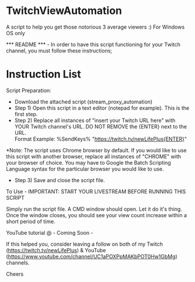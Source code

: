 # TwitchViewAutomation
A script to help you get those notorious 3 average viewers :)
For Windows OS only  

*** README *** - In order to have this script functioning for your Twitch channel, you must follow these instructions;  

Instruction List  
================ 
Script Preparation:
* Download the attached script (stream_proxy_automation)
* Step 1) Open this script in a text editor (notepad for example). This is the first step.  
* Step 2) Replace all instances of "insert your Twitch URL here" with YOUR Twitch channel's URL. DO NOT REMOVE the {ENTER} next to the URL.   
Format Example: %SendKeys% "https://twitch.tv/newLifePlus{ENTER}"

*Note: The script uses Chrome browser by default. If you would like to use this script with another browser, replace all instances of "CHROME" with your browser of choice. You may have to Google the Batch Scripting Language syntax for the particular browser you would like to use.

* Step 3) Save and close the script file.  

To Use - IMPORTANT: START YOUR LIVESTREAM BEFORE RUNNING THIS SCRIPT  

Simply run the script file. A CMD window should open. Let it do it's thing. Once the window closes, you should see your view count increase within a short period of time.  

YouTube tutorial @ - Coming Soon -

If this helped you, consider leaving a follow on both of my Twitch (https://twitch.tv/newLifePlus) & YouTube (https://www.youtube.com/channel/UC1aPOXPpMAKbPOT0Hw1GbMg) channels.  

Cheers
